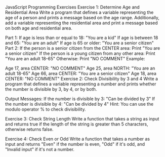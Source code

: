 JavaScript Programming Exercises
Exercise 1: Determine Age and Residential Area
Write a program that defines a variable representing the age of a person and prints a message based on the age range. Additionally, add a variable representing the residential area and print a message based on both age and residential area.

Part 1:
If age is less than or equal to 18: "You are a kid"
If age is between 18 and 65: "You are an adult"
If age is 65 or older: "You are a senior citizen"
Part 2:
If the person is a senior citizen from the CENTER area: Print "You are a senior citizen"
If the person is a young citizen from any other area: Print "You are an adult 18-65"
Otherwise: Print "NO COMMENT"
Example:

Age 17, area CENTER: "NO COMMENT"
Age 25, area NORTH: "You are an adult 18-65"
Age 66, area CENTER: "You are a senior citizen"
Age 18, area CENTER: "NO COMMENT"
Exercise 2: Check Divisibility by 3 and 4
Write a program that defines a variable representing a number and prints whether the number is divisible by 3, by 4, or by both.

Output Messages:
If the number is divisible by 3: "Can be divided by 3"
If the number is divisible by 4: "Can be divided by 4"
Hint:
You can use the modulo operator % to check divisibility.

Exercise 3: Check String Length
Write a function that takes a string as input and returns true if the length of the string is greater than 5 characters, otherwise returns false.

Exercise 4: Check Even or Odd
Write a function that takes a number as input and returns "Even" if the number is even, "Odd" if it's odd, and "Invalid input" if it's not a number.

